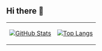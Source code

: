 ## Hi there 👋



<table>
  <tr>
    <td valign="top">
      
[![GitHub Stats](https://github-readme-stats.vercel.app/api?username=Sanjanasree02&show_icons=true&theme=dark)](https://github.com/anuraghazra/github-readme-stats)
    </td>
    <td valign="top">
    
[![Top Langs](https://github-readme-stats.vercel.app/api/top-langs/?username=Sanjanasree02&layout=compact&theme=dark)](https://github.com/anuraghazra/github-readme-stats)
    </td>
  </tr>
</table>


<!--
**Sanjanasree02/Sanjanasree02** is a ✨ _special_ ✨ repository because its `README.md` (this file) appears on your GitHub profile.

Here are some ideas to get you started:

- 🔭 I’m currently working on ...
- 🌱 I’m currently learning ...
- 👯 I’m looking to collaborate on ...
- 🤔 I’m looking for help with ...
- 💬 Ask me about ...
- 📫 How to reach me: ...
- 😄 Pronouns: ...
- ⚡ Fun fact: ...
-->
